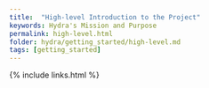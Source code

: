 ```yaml
---
title:  "High-level Introduction to the Project"
keywords: Hydra's Mission and Purpose
permalink: high-level.html
folder: hydra/getting_started/high-level.md
tags: [getting_started]
---
```


{% include links.html %}
